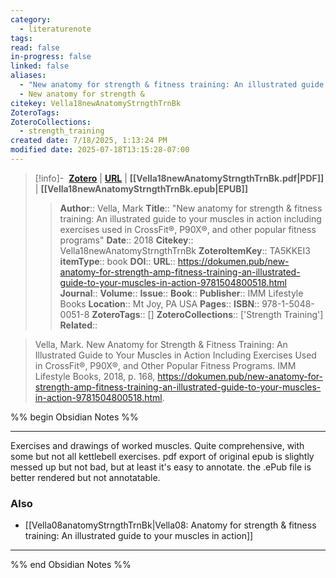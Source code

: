```yaml
---
category:
  - literaturenote
tags: 
read: false
in-progress: false
linked: false
aliases:
  - "New anatomy for strength & fitness training: An illustrated guide to your muscles in action including exercises used in CrossFit®, P90X®, and other popular fitness programs"
  - New anatomy for strength &
citekey: Vella18newAnatomyStrngthTrnBk
ZoteroTags: 
ZoteroCollections:
  - strength_training
created date: 7/18/2025, 1:13:24 PM
modified date: 2025-07-18T13:15:28-07:00
---
```


> [!info]- &nbsp;[**Zotero**](zotero://select/library/items/TA5KKEI3)  | [**URL**](https://dokumen.pub/new-anatomy-for-strength-amp-fitness-training-an-illustrated-guide-to-your-muscles-in-action-9781504800518.html) | **[[Vella18newAnatomyStrngthTrnBk.pdf|PDF]]** | **[[Vella18newAnatomyStrngthTrnBk.epub|EPUB]]**
>> **Author**:: Vella, Mark
> **Title**:: "New anatomy for strength & fitness training: An illustrated guide to your muscles in action including exercises used in CrossFit®, P90X®, and other popular fitness programs"
> **Date**:: 2018
> **Citekey**:: Vella18newAnatomyStrngthTrnBk
> **ZoteroItemKey**:: TA5KKEI3
> **itemType**:: book
> **DOI**:: 
> **URL**:: https://dokumen.pub/new-anatomy-for-strength-amp-fitness-training-an-illustrated-guide-to-your-muscles-in-action-9781504800518.html
> **Journal**:: 
> **Volume**:: 
> **Issue**:: 
> **Book**:: 
> **Publisher**:: IMM Lifestyle Books
> **Location**:: Mt Joy, PA USA
> **Pages**:: 
> **ISBN**:: 978-1-5048-0051-8
> **ZoteroTags**:: []
> **ZoteroCollections**:: ['Strength Training']
> **Related**::

>  Vella, Mark. New Anatomy for Strength & Fitness Training: An Illustrated Guide to Your Muscles in Action Including Exercises Used in CrossFit®, P90X®, and Other Popular Fitness Programs. IMM Lifestyle Books, 2018, p. 168, https://dokumen.pub/new-anatomy-for-strength-amp-fitness-training-an-illustrated-guide-to-your-muscles-in-action-9781504800518.html.

%% begin Obsidian Notes %%
___
Exercises and drawings of worked muscles.  Quite comprehensive, with some but not all kettlebell exercises.  pdf export of original epub is slightly messed up but not bad, but at least it's easy to annotate.  the .ePub file is better rendered but not annotatable.

### Also
- [[Vella08anatomyStrngthTrnBk|Vella08: Anatomy for strength & fitness training: An illustrated guide to your muscles in action]] 
___
%% end Obsidian Notes %%
